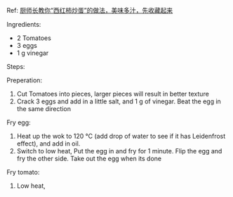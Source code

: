 Ref: [厨师长教你“西红柿炒蛋”的做法，美味多汁，先收藏起来](https://www.youtube.com/watch?v=2hvQFxZBTVY)

Ingredients:
- 2 Tomatoes
- 3 eggs
- 1 g vinegar

Steps: 

Preperation:
1. Cut Tomatoes into pieces, larger pieces will result in better texture
2. Crack 3 eggs and add in a little salt, and 1 g of vinegar. Beat the egg in the same direction

Fry egg:
1. Heat up the wok to 120 °C (add drop of water to see if it has Leidenfrost effect), and add in oil.
2. Switch to low heat, Put the egg in and fry for 1 minute. Flip the egg and fry the other side. Take out the egg when its done

Fry tomato:
1. Low heat, 